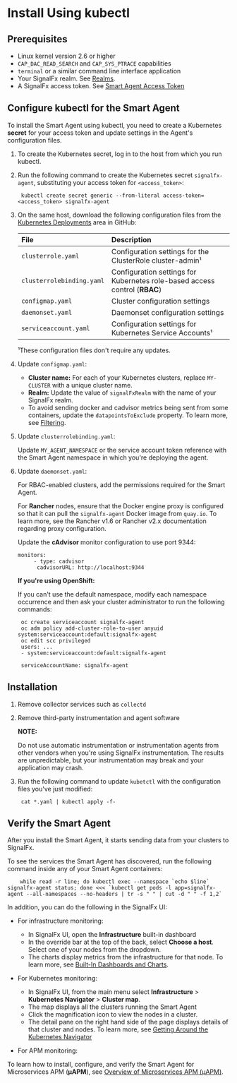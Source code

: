 # Install Using kubectl

## Prerequisites

* Linux kernel version 2.6 or higher
* `CAP_DAC_READ_SEARCH` and `CAP_SYS_PTRACE` capabilities
* `terminal` or a similar command line interface application
* Your SignalFx realm. See [Realms](https://docs.signalfx.com/en/latest/integrations/agent/realm-note.html).
* A SignalFx access token. See [Smart Agent Access Token](https://docs.signalfx.com/en/latest/integrations/agent/access-token.html)

## Configure kubectl for the Smart Agent

To install the Smart Agent using kubectl, you need to create a
Kubernetes **secret** for your access token and update settings in the Agent's configuration files.

1. To create the Kubernetes secret, log in to the host from which you run kubectl.
2. Run the following command to create the Kubernetes secret `signalfx-agent`, substituting your access token for `<access_token>`:

        kubectl create secret generic --from-literal access-token=<access_token> signalfx-agent

3. On the same host, download the following configuration files from the
   [Kubernetes Deployments](https://github.com/signalfx/signalfx-agent/tree/master/deployments/k8s) area in GitHub:

   | File                      | Description                                                                |
   |:--------------------------|:---------------------------------------------------------------------------|
   | `clusterrole.yaml`        | Configuration settings for the ClusterRole cluster-admin¹                  |
   | `clusterrolebinding.yaml` | Configuration settings for Kubernetes role-based access control (**RBAC**) |
   | `configmap.yaml`          | Cluster configuration settings                                             |
   | `daemonset.yaml`          | Daemonset configuration settings                                           |
   | `serviceaccount.yaml`     | Configuration settings for Kubernetes Service Accounts¹                    |

   ¹These configuration files don't require any updates.

4. Update `configmap.yaml`:
   - **Cluster name:** For each of your Kubernetes clusters, replace `MY-CLUSTER` with a unique cluster name.
   - **Realm:** Update the value of `signalFxRealm` with the name of your SignalFx realm.
   - To avoid sending docker and cadvisor metrics being sent from some containers,
     update the `datapointsToExclude` property. To learn more, see [Filtering](https://docs.signalfx.com/en/latest/integrations/agent/filtering.html#filtering).
5. Update `clusterrolebinding.yaml`:

   Update `MY_AGENT_NAMESPACE` or the service account token reference with the Smart Agent namespace in which you're deploying the agent.

6. Update `daemonset.yaml`:

   For RBAC-enabled clusters, add the permissions required for the Smart Agent.

   For **Rancher** nodes, ensure that the Docker engine proxy is configured so that it can pull the `signalfx-agent` Docker image from `quay.io`.
   To learn more, see the Rancher v1.6 or Rancher v2.x documentation regarding proxy configuration.

   Update the **cAdvisor** monitor configuration to use port 9344:

       monitors:
            - type: cadvisor
             cadvisorURL: http://localhost:9344

   **If you're using OpenShift:**

   If you can't use the default namespace, modify each namespace occurrence and then ask your cluster administrator to run the following commands:

        oc create serviceaccount signalfx-agent
        oc adm policy add-cluster-role-to-user anyuid system:serviceaccount:default:signalfx-agent
        oc edit scc privileged
        users: ...
        - system:serviceaccount:default:signalfx-agent
        
        serviceAccountName: signalfx-agent

## Installation

1. Remove collector services such as `collectd`

2. Remove third-party instrumentation and agent software

    **NOTE:**

    Do not use automatic instrumentation or instrumentation agents from
    other vendors when you're using SignalFx instrumentation. The results
    are unpredictable, but your instrumentation may break and your
    application may crash.

3. Run the following command to update `kubetctl` with the configuration files you've just modified:

        cat *.yaml | kubectl apply -f-

## Verify the Smart Agent

After you install the Smart Agent, it starts sending data from your clusters to SignalFx.

To see the services the Smart Agent has discovered, run the following command inside any of your Smart Agent containers:

        while read -r line; do kubectl exec --namespace `echo $line` signalfx-agent status; done <<< `kubectl get pods -l app=signalfx-agent --all-namespaces --no-headers | tr -s " " | cut -d " " -f 1,2`

In addition, you can do the following in the SignalFx UI:

* For infrastructure monitoring:
  - In SignalFx UI, open the **Infrastructure** built-in dashboard
  - In the override bar at the top of the back, select **Choose a host**. Select one of your nodes from the dropdown.
  - The charts display metrics from the infrastructure for that node.
  To learn more, see [Built-In Dashboards and Charts](https://docs.signalfx.com/en/latest/getting-started/built-in-content/built-in-dashboards.html).

* For Kubernetes monitoring:
  - In SignalFx UI, from the main menu select **Infrastructure** > **Kubernetes Navigator** > **Cluster map**.
  - The map displays all the clusters running the Smart Agent
  - Click the magnification icon to view the nodes in a cluster.
  - The detail pane on the right hand side of the page displays details of that cluster and nodes.
  To learn more, see [Getting Around the Kubernetes Navigator](https://docs.signalfx.com/en/latest/integrations/kubernetes/get-around-k8s-navigator.html)

* For APM monitoring:

To learn how to install, configure, and verify the Smart Agent for Microservices APM (**µAPM**), see
[Overview of Microservices APM (µAPM)](https://docs.signalfx.com/en/latest/apm2/apm2-overview/apm2-overview.html).



